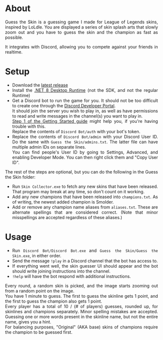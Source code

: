 <div align="justify">

# About
Guess the Skin is a guessing game I made for League of Legends skins, inspired by LoLdle. You are displayed a series of skin splash arts that slowly zoom out and you have to guess the skin and the champion as fast as possible.

It integrates with Discord, allowing you to compete against your friends in realtime.

# Setup
* Download the [latest release](https://github.com/TornOne/Guess-the-Skin/releases/latest)
* Install the [.NET 8 Desktop Runtime](https://dotnet.microsoft.com/en-us/download/dotnet/8.0) (not the SDK, and not the regular Runtime)
* Get a Discord bot to run the game for you. It should not be too difficult to create one through the [Discord Developer Portal](https://discord.com/developers/applications).  
It should join the server you wish to play in, as well as have permissions to read and write messages in the channel(s) you want to play in.  
[Step 1 of the Getting Started guide](https://discord.com/developers/docs/getting-started#step-1-creating-an-app) might help you, if you're having trouble with this.  
Replace the contents of `Discord Bot/auth` with your bot's token.
* Replace the contents of `Discord Bot/admin` with your Discord User ID. Do the same with `Guess the Skin/admins.txt`. The latter file can have multiple admin IDs on separate lines.  
You can find people's User ID by going to Settings, Advanced, and enabling Developer Mode. You can then right click them and "Copy User ID".

The rest of the steps are optional, but you can do the following in the Guess the Skin folder:
* Run `Skin Collector.exe` to fetch any new skins that have been released. That program may break at any time, so don't count on it working.
* Add any new champions that have been released into `champions.txt`. As of writing, the newest added champion is Smolder.
* Add or remove any champion name aliases from `aliases.txt`. These are alternate spellings that are considered correct. (Note that minor misspellings are accepted regardless of these aliases.)

# Usage
* Run `Discord Bot/Discord Bot.exe` and `Guess the Skin/Guess the Skin.exe`, in either order.
* Send the message `!play` in a Discord channel that the bot has access to.
* If everything went well, the skin guesser UI should appear and the bot should write joining instructions into the channel.
* `!help` will have the bot respond with additional instructions.

Every round, a random skin is picked, and the image starts zooming out from a random point on the image.  
You have 1 minute to guess. The first to guess the skinline gets 1 point, and the first to guess the champion also gets 1 point.  
Every player has a total of 10 / (# of players) guesses, rounded up, for skinlines and champions separately. Minor spelling mistakes are accepted. Guessing one or more words present in the skinline name, but not the entire name, gives you a hint.  
For balancing purposes, "Original" (AKA base) skins of champions require the champion to be guessed first.

</div>
